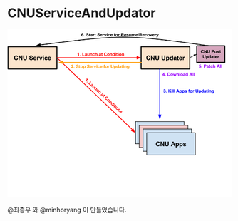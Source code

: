 # CNUServiceAndUpdator
![CNUServiceAndUpdator](https://raw.githubusercontent.com/CNU-Developers/CNUServiceAndUpdator/master/CNUService%20with%20CNUUpdater%20Version%202.png)

@최종우 와 @minhoryang 이 만들었습니다.

